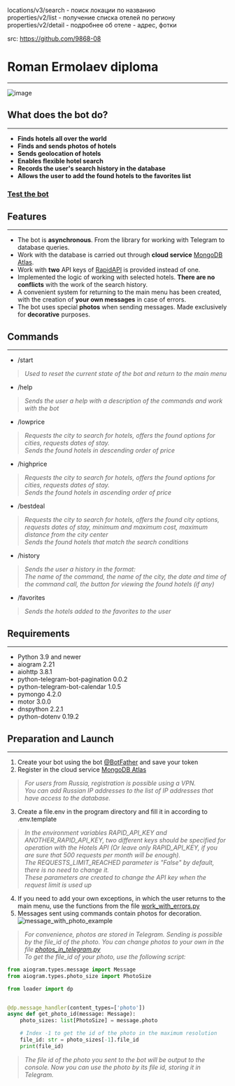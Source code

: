locations/v3/search - поиск локации по названию  
properties/v2/list - получение списка отелей по региону  
properties/v2/detail - подробнее об отеле - адрес, фотки



src: https://github.com/9868-08

# Roman Ermolaev diploma

***
![image](readme_header_image.png)

## What does the bot do?

***

+ **Finds hotels all over the world**
+ **Finds and sends photos of hotels**
+ **Sends geolocation of hotels**
+ **Enables flexible hotel search**
+ **Records the user's search history in the database**
+ **Allows the user to add the found hotels to the favorites list**

### [Test the bot](https://t.me/BetterThanBookingBot/ "Go to Telegram")

## Features

***

+ The bot is **asynchronous**. From the library for working with Telegram to database queries.
+ Work with the database is carried out through **cloud
  service** [MongoDB Atlas](https://www.mongodb.com/atlas/database ).
+ Work with **two** API keys of [RapidAPI](https://rapidapi.com/apidojo/api/hotels4/) is provided instead of one.
+ Implemented the logic of working with selected hotels. **There are no conflicts** with the work of the search history.
+ A convenient system for returning to the main menu has been created, with the creation of **your own messages** in
  case of errors.
+ The bot uses special **photos** when sending messages. Made exclusively for **decorative** purposes.

## Commands

***

+ /start

> *Used to reset the current state of the bot and return to the main menu*

+ /help

> *Sends the user a help with a description of the commands and work with the bot*

+ /lowprice

> *Requests the city to search for hotels, offers the found options for cities, requests dates of stay.*  
*Sends the found hotels in descending order of price*

+ /highprice

> *Requests the city to search for hotels, offers the found options for cities, requests dates of stay.*  
*Sends the found hotels in ascending order of price*

+ /bestdeal

> *Requests the city to search for hotels, offers the found city options, requests dates of stay, minimum and maximum cost, maximum distance from the city center*  
*Sends the found hotels that match the search conditions*

+ /history

> *Sends the user a history in the format:*  
*The name of the command, the name of the city, the date and time of the command call, the button for viewing the found hotels (if any)*

+ /favorites

> *Sends the hotels added to the favorites to the user*

## Requirements

***

+ Python 3.9 and newer
+ aiogram 2.21
+ aiohttp 3.8.1
+ python-telegram-bot-pagination 0.0.2
+ python-telegram-bot-calendar 1.0.5
+ pymongo 4.2.0
+ motor 3.0.0
+ dnspython 2.2.1
+ python-dotenv 0.19.2

## Preparation and Launch

***

1. Create your bot using the bot [@BotFather](https://t.me/BotFather ) and save your token
2. Register in the cloud service [MongoDB Atlas](https://www.mongodb.com/atlas/database)

> *For users from Russia, registration is possible using a VPN.  
You can add Russian IP addresses to the list of IP addresses that have access to the database.*

3. Create a file.env in the program directory and fill it in according to .env.template

> *In the environment variables RAPID_API_KEY and ANOTHER_RAPID_API_KEY, two different keys should be specified for operation with the Hotels API (Or leave only RAPID_API_KEY, if you are sure that 500 requests per month will be enough).  
The REQUESTS_LIMIT_REACHED parameter is "False" by default, there is no need to change it.  
These parameters are created to change the API key when the request limit is used up*

4. If you need to add your own exceptions, in which the user returns to the main menu, use the functions from the
   file [work_with_errors.py ](/utils/misc/work_with_errors.py )
5. Messages sent using commands contain photos for decoration.  
   ![message_with_photo_example](message_with_photo_template.png)

> *For convenience, photos are stored in Telegram. Sending is possible by the file_id of the photo. You can change photos to your own in the file [photos_in_telegram.py ](/photos/main_menu.png)  
To get the file_id of your photo, use the following script:*

```python
from aiogram.types.message import Message
from aiogram.types.photo_size import PhotoSize

from loader import dp


@dp.message_handler(content_types=['photo'])
async def get_photo_id(message: Message):
    photo_sizes: list[PhotoSize] = message.photo

    # Index -1 to get the id of the photo in the maximum resolution
    file_id: str = photo_sizes[-1].file_id
    print(file_id)
```

> *The file id of the photo you sent to the bot will be output to the console. Now you can use the photo by its file id, storing it in Telegram.*
